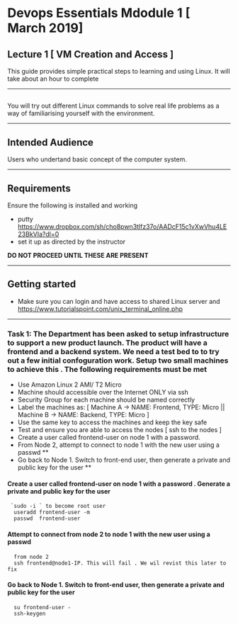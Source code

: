 #  Devops Essentials Mdodule 1 [ March 2019]

## Lecture 1 [ VM Creation and Access ]

This guide provides simple practical steps to learning and using Linux. It will take about an hour to complete

---

## 

You will try out different Linux commands to  solve real life problems as a way of familiarising yourself with the environment.

---

## Intended Audience

Users who undertand basic concept of the computer system.

---

## Requirements

Ensure the following is installed and working

- putty https://www.dropbox.com/sh/cho8pwn3tlfz37o/AADcF15c1vXwVhu4LE23BkVIa?dl=0 
- set it up as directed by the instructor

**DO NOT PROCEED UNTIL THESE ARE PRESENT**

---

## Getting started

- Make sure you can login and have access to shared Linux server and https://www.tutorialspoint.com/unix_terminal_online.php

---

###  Task 1: The Department has been asked to setup infrastructure to support a new product launch.  The product will have a frontend and a backend system. We need a test bed to to try out a few initial confoguration work. Setup two small machines to achieve this .  The following requirements must be met
- Use Amazon Linux 2 AMI/ T2 Micro
- Machine should accessible over the Internet ONLY via ssh
- Security Group for each machine should be named correctly
- Label the machines as: [ Machine A ->  NAME: Frontend, TYPE: Micro || Machine B ->  NAME: Backend, TYPE: Micro ]
- Use the same key to access the machines and keep the key safe
- Test and ensure you are able to access the nodes [ ssh to the nodes ]
- Create a user called frontend-user on node 1 with a password.
- From Node 2, attempt to connect to node 1 with the new user using a passwd  **
- Go back to Node 1. Switch to front-end user, then generate a private and public key for  the user **




#### Create a user called frontend-user on node 1 with a password . Generate a private and public key for the user
     `sudo -i ` to become root user
      useradd frontend-user -m
      passwd  frontend-user

#### Attempt to connect from node 2 to node 1 with the new user using a passwd 
      from node 2
      ssh frontend@node1-IP. This will fail . We wil revist this later to fix 
   
#### Go back to Node 1. Switch to front-end user, then generate a private and public key for  the user
      su frontend-user -  
      ssh-keygen     

